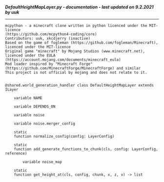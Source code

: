 ***DefaultHeightMapLayer.py - documentation - last updated on 9.2.2021 by uuk***
___

    mcpython - a minecraft clone written in python licenced under the MIT-licence 
    (https://github.com/mcpython4-coding/core)
    Contributors: uuk, xkcdjerry (inactive)
    Based on the game of fogleman (https://github.com/fogleman/Minecraft), licenced under the MIT-licence
    Original game "minecraft" by Mojang Studios (www.minecraft.net), licenced under the EULA
    (https://account.mojang.com/documents/minecraft_eula)
    Mod loader inspired by "Minecraft Forge" (https://github.com/MinecraftForge/MinecraftForge) and similar
    This project is not official by mojang and does not relate to it.


    @shared.world_generation_handler class DefaultHeightMapLayer extends ILayer

        variable NAME

        variable DEPENDS_ON

        variable noise

        variable noise.merger_config

        static
        function normalize_config(config: LayerConfig)

        static
        function add_generate_functions_to_chunk(cls, config: LayerConfig, reference)

            variable noise_map

        static
        function get_height_at(cls, config, chunk, x, z, v) -> list